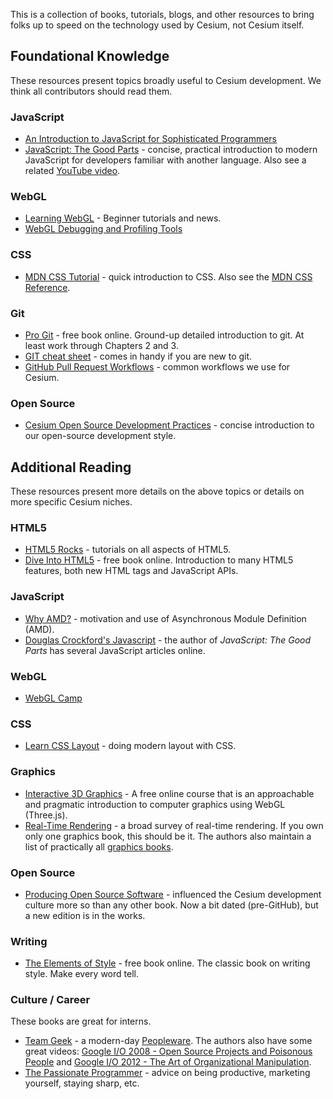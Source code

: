 This is a collection of books, tutorials, blogs, and other resources to bring folks up to speed on the technology used by Cesium, not Cesium itself.

## Foundational Knowledge

These resources present topics broadly useful to Cesium development.  We think all contributors should read them.

### JavaScript

* [An Introduction to JavaScript for Sophisticated Programmers](http://casual-effects.blogspot.com/2014/01/an-introduction-to-javascript-for.html)
* [JavaScript: The Good Parts](http://shop.oreilly.com/product/9780596517748.do) - concise, practical introduction to modern JavaScript for developers familiar with another language.  Also see a related [YouTube video](http://www.youtube.com/watch?v=hQVTIJBZook).

### WebGL

* [Learning WebGL](http://learningwebgl.com/blog/) - Beginner tutorials and news.
* [WebGL Debugging and Profiling Tools](http://www.realtimerendering.com/blog/)

### CSS

* [MDN CSS Tutorial](https://developer.mozilla.org/en-US/docs/CSS/Getting_Started) - quick introduction to CSS.  Also see the [MDN CSS Reference](https://developer.mozilla.org/en-US/docs/CSS/CSS_Reference).

### Git

* [Pro Git](http://git-scm.com/book) - free book online.  Ground-up detailed introduction to git.  At least work through Chapters 2 and 3.
* [GIT cheat sheet](https://github.com/AlexZeitler/gitcheatsheet) - comes in handy if you are new to git.
* [GitHub Pull Request Workflows](http://cesiumjs.org/2013/10/08/GitHub-Pull-Request-Workflows/) - common workflows we use for Cesium.

### Open Source

* [Cesium Open Source Development Practices](http://cesiumjs.org/2012/11/14/Open-Source-Development-Practices/) - concise introduction to our open-source development style.

## Additional Reading

These resources present more details on the above topics or details on more specific Cesium niches.

### HTML5

* [HTML5 Rocks](http://www.html5rocks.com/) - tutorials on all aspects of HTML5.
* [Dive Into HTML5](http://diveintohtml5.info/) - free book online.  Introduction to many HTML5 features, both new HTML tags and JavaScript APIs.

### JavaScript

* [Why AMD?](http://requirejs.org/docs/whyamd.html) -  motivation and use of Asynchronous Module Definition (AMD). 
* [Douglas Crockford's Javascript](http://javascript.crockford.com/) - the author of _JavaScript: The Good Parts_ has several JavaScript articles online.

### WebGL

* [WebGL Camp](http://www.webglcamp.com/wiki/index.php?title=Main_Page)

### CSS

* [Learn CSS Layout](http://learnlayout.com/toc.html) - doing modern layout with CSS.

### Graphics

* [Interactive 3D Graphics](https://www.udacity.com/course/cs291) - A free online course that is an approachable and pragmatic introduction to computer graphics using WebGL (Three.js).
* [Real-Time Rendering](http://www.realtimerendering.com/) - a broad survey of real-time rendering.  If you own only one graphics book, this should be it.  The authors also maintain a list of practically all [graphics books](http://www.realtimerendering.com/books.html).

### Open Source

* [Producing Open Source Software](http://producingoss.com/) - influenced the Cesium development culture more so than any other book.  Now a bit dated (pre-GitHub), but a new edition is in the works.

### Writing

* [The Elements of Style](http://www.bartleby.com/141/) - free book online.  The classic book on writing style.  Make every word tell.

### Culture / Career

These books are great for interns.

* [Team Geek](http://shop.oreilly.com/product/0636920018025.do) - a modern-day [Peopleware](http://en.wikipedia.org/wiki/Peopleware:_Productive_Projects_and_Teams).  The authors also have some great videos: [Google I/O 2008 - Open Source Projects and Poisonous People](http://www.youtube.com/watch?v=-F-3E8pyjFo) and [Google I/O 2012 - The Art of Organizational Manipulation](http://www.youtube.com/watch?v=OTCuYzAw31Y).
* [The Passionate Programmer](http://pragprog.com/book/cfcar2/the-passionate-programmer) - advice on being productive, marketing yourself, staying sharp, etc. 